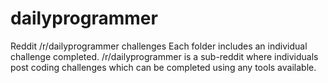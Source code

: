 # dailyprogrammer
Reddit /r/dailyprogrammer challenges
 Each folder includes an individual challenge completed. 
 /r/dailyprogrammer is a sub-reddit where individuals post coding challenges which can be completed using any tools available.
